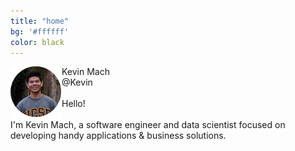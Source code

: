 ```yaml
---
title: "home"
bg: '#ffffff'
color: black
---
```

<div class="after-space">
<img src="img/pfp.png" align="left">
<div id="relative-name">Kevin Mach
<i class="fa fa-check-circle fa-2x" color="blue"></i>
</div>
<div id="relative-at">@Kevin
</div>
</div>

<div class="intro-text">
<br />
Hello! <br />
<br />
I'm Kevin Mach, a software engineer and data scientist focused on developing handy applications &amp; business solutions.
</div>
